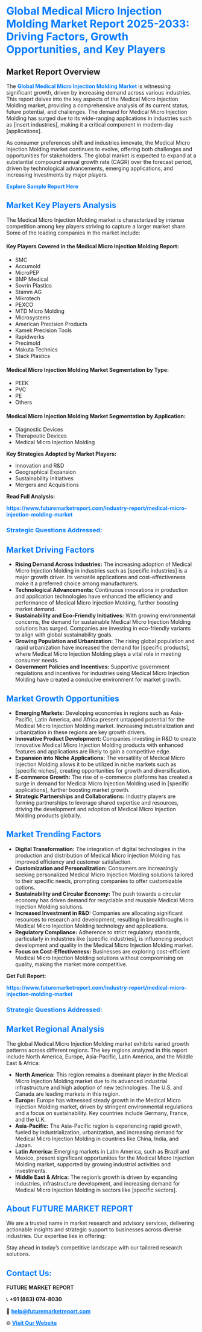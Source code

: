 <h1 style="color: #007BFF;">Global Medical Micro Injection Molding Market Report 2025-2033: Driving Factors, Growth Opportunities, and Key Players</h1>

<section id="overview">
<h2>Market Report Overview</h2>
<p>The <a href="https://www.futuremarketreport.com/industry-report/medical-micro-injection-molding-market" style="color: #007BFF; text-decoration: none;"><strong>Global Medical Micro Injection Molding Market</strong></a> is witnessing significant growth, driven by increasing demand across various industries. This report delves into the key aspects of the Medical Micro Injection Molding market, providing a comprehensive analysis of its current status, future potential, and challenges. The demand for Medical Micro Injection Molding has surged due to its wide-ranging applications in industries such as [insert industries], making it a critical component in modern-day [applications].</p>
<p>As consumer preferences shift and industries innovate, the Medical Micro Injection Molding market continues to evolve, offering both challenges and opportunities for stakeholders. The global market is expected to expand at a substantial compound annual growth rate (CAGR) over the forecast period, driven by technological advancements, emerging applications, and increasing investments by major players.</p>
</section>

<section id="overview">
<p><a href="https://www.futuremarketreport.com/request-sample/reportId=121897" style="color: #007BFF; text-decoration: none;"><strong>Explore Sample Report Here</strong></a></p>
</section>

<section id="key-players">
<h2 style="color: #007BFF;">Market Key Players Analysis</h2>
<p>The Medical Micro Injection Molding market is characterized by intense competition among key players striving to capture a larger market share. Some of the leading companies in the market include:</p>
<h4>Key Players Covered in the Medical Micro Injection Molding Report:</h4>
<ul><li>SMC</li><li>Accumold</li><li>MicroPEP</li><li>BMP Medical</li><li>Sovrin Plastics</li><li>Stamm AG</li><li>Mikrotech</li><li>PEXCO</li><li>MTD Micro Molding</li><li>Microsystems</li><li>American Precision Products</li><li>Kamek Precision Tools</li><li>Rapidwerks</li><li>Precimold</li><li>Makuta Technics</li><li>Stack Plastics</li></ul>
<h4>Medical Micro Injection Molding Market Segmentation by Type:</h4>
<ul><li>PEEK</li><li>PVC</li><li>PE</li><li>Others</li></ul>

<h4>Medical Micro Injection Molding Market Segmentation by Application:</h4>
<ul><li>Diagnostic Devices</li><li>Therapeutic Devices</li><li>Medical Micro Injection Molding</li></ul>
<p><strong>Key Strategies Adopted by Market Players:</strong></p>
<ul>
<li>Innovation and R&D</li>
<li>Geographical Expansion</li>
<li>Sustainability Initiatives</li>
<li>Mergers and Acquisitions</li>
</ul>
</section>

<section>
<p><strong>Read Full Analysis: </strong></p><a href="https://www.futuremarketreport.com/industry-report/medical-micro-injection-molding-market" style="color: #007BFF; text-decoration: none;"><strong>https://www.futuremarketreport.com/industry-report/medical-micro-injection-molding-market</strong></a>
<h3 style="color: #007BFF;">Strategic Questions Addressed:</h3>
</section>

<section id="driving-factors">
<h2 style="color: #007BFF;">Market Driving Factors</h2>
<ul>
<li><strong>Rising Demand Across Industries:</strong> The increasing adoption of Medical Micro Injection Molding in industries such as [specific industries] is a major growth driver. Its versatile applications and cost-effectiveness make it a preferred choice among manufacturers.</li>
<li><strong>Technological Advancements:</strong> Continuous innovations in production and application technologies have enhanced the efficiency and performance of Medical Micro Injection Molding, further boosting market demand.</li>
<li><strong>Sustainability and Eco-Friendly Initiatives:</strong> With growing environmental concerns, the demand for sustainable Medical Micro Injection Molding solutions has surged. Companies are investing in eco-friendly variants to align with global sustainability goals.</li>
<li><strong>Growing Population and Urbanization:</strong> The rising global population and rapid urbanization have increased the demand for [specific products], where Medical Micro Injection Molding plays a vital role in meeting consumer needs.</li>
<li><strong>Government Policies and Incentives:</strong> Supportive government regulations and incentives for industries using Medical Micro Injection Molding have created a conducive environment for market growth.</li>
</ul>
</section>

<section id="growth-opportunities">
<h2 style="color: #007BFF;">Market Growth Opportunities</h2>
<ul>
<li><strong>Emerging Markets:</strong> Developing economies in regions such as Asia-Pacific, Latin America, and Africa present untapped potential for the Medical Micro Injection Molding market. Increasing industrialization and urbanization in these regions are key growth drivers.</li>
<li><strong>Innovative Product Development:</strong> Companies investing in R&D to create innovative Medical Micro Injection Molding products with enhanced features and applications are likely to gain a competitive edge.</li>
<li><strong>Expansion into Niche Applications:</strong> The versatility of Medical Micro Injection Molding allows it to be utilized in niche markets such as [specific niches], creating opportunities for growth and diversification.</li>
<li><strong>E-commerce Growth:</strong> The rise of e-commerce platforms has created a surge in demand for Medical Micro Injection Molding used in [specific applications], further boosting market growth.</li>
<li><strong>Strategic Partnerships and Collaborations:</strong> Industry players are forming partnerships to leverage shared expertise and resources, driving the development and adoption of Medical Micro Injection Molding products globally.</li>
</ul>
</section>

<section id="trending-factors">
<h2 style="color: #007BFF;">Market Trending Factors</h2>
<ul>
<li><strong>Digital Transformation:</strong> The integration of digital technologies in the production and distribution of Medical Micro Injection Molding has improved efficiency and customer satisfaction.</li>
<li><strong>Customization and Personalization:</strong> Consumers are increasingly seeking personalized Medical Micro Injection Molding solutions tailored to their specific needs, prompting companies to offer customizable options.</li>
<li><strong>Sustainability and Circular Economy:</strong> The push towards a circular economy has driven demand for recyclable and reusable Medical Micro Injection Molding solutions.</li>
<li><strong>Increased Investment in R&D:</strong> Companies are allocating significant resources to research and development, resulting in breakthroughs in Medical Micro Injection Molding technology and applications.</li>
<li><strong>Regulatory Compliance:</strong> Adherence to strict regulatory standards, particularly in industries like [specific industries], is influencing product development and quality in the Medical Micro Injection Molding market.</li>
<li><strong>Focus on Cost-Effectiveness:</strong> Businesses are exploring cost-efficient Medical Micro Injection Molding solutions without compromising on quality, making the market more competitive.</li>
</ul>
</section>

<section>
<p><strong>Get Full Report: </strong></p><a href="https://www.futuremarketreport.com/industry-report/medical-micro-injection-molding-market" style="color: #007BFF; text-decoration: none;"><strong>https://www.futuremarketreport.com/industry-report/medical-micro-injection-molding-market</strong></a>
<h3 style="color: #007BFF;">Strategic Questions Addressed:</h3>
</section>


<section id="regional-analysis">
<h2 style="color: #007BFF;">Market Regional Analysis</h2>
<p>The global Medical Micro Injection Molding market exhibits varied growth patterns across different regions. The key regions analyzed in this report include North America, Europe, Asia-Pacific, Latin America, and the Middle East & Africa:</p>
<ul>
<li><strong>North America:</strong> This region remains a dominant player in the Medical Micro Injection Molding market due to its advanced industrial infrastructure and high adoption of new technologies. The U.S. and Canada are leading markets in this region.</li>
<li><strong>Europe:</strong> Europe has witnessed steady growth in the Medical Micro Injection Molding market, driven by stringent environmental regulations and a focus on sustainability. Key countries include Germany, France, and the U.K.</li>
<li><strong>Asia-Pacific:</strong> The Asia-Pacific region is experiencing rapid growth, fueled by industrialization, urbanization, and increasing demand for Medical Micro Injection Molding in countries like China, India, and Japan.</li>
<li><strong>Latin America:</strong> Emerging markets in Latin America, such as Brazil and Mexico, present significant opportunities for the Medical Micro Injection Molding market, supported by growing industrial activities and investments.</li>
<li><strong>Middle East & Africa:</strong> The region’s growth is driven by expanding industries, infrastructure development, and increasing demand for Medical Micro Injection Molding in sectors like [specific sectors].</li>
</ul>
</section>

<footer>
<h2 style="color: #007BFF;">About FUTURE MARKET REPORT</h2>
<p>We are a trusted name in market research and advisory services, delivering actionable insights and strategic support to businesses across diverse industries. Our expertise lies in offering:</p>

<p>Stay ahead in today’s competitive landscape with our tailored research solutions.</p>

<h2 style="color: #007BFF;">Contact Us:</h2>
<p><strong>FUTURE MARKET REPORT</strong></p>
<p>📞 <strong>+91 (883) 074-8030</strong></p>
<p>📧 <strong><a href="mailto:help@futuremarketreport.com" style="color: #007BFF;">help@futuremarketreport.com</a></strong></p>
<p>🌐 <strong><a href="https://www.futuremarketreport.com/" style="color: #007BFF;">Visit Our Website</a></strong></p>
</footer>